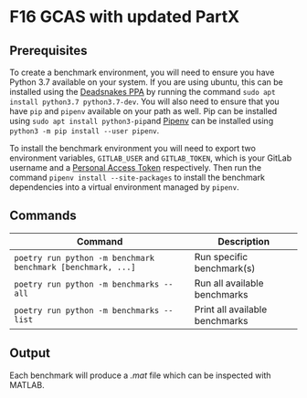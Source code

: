
F16 GCAS with updated PartX
====================

Prerequisites
-------------
To create a benchmark environment, you will need to ensure you have Python 3.7
available on your system. If you are using ubuntu, this can be installed using
the [Deadsnakes PPA](https://https://launchpad.net/~deadsnakes/+archive/ubuntu/ppa)
by running the command `sudo apt install python3.7 python3.7-dev`. You will
also need to ensure that you have `pip` and `pipenv` available on your path as
well. Pip can be installed using `sudo apt install python3-pip`and [Pipenv](https://pipenv.pypa.io/en/latest/)
can be installed using `python3 -m pip install --user pipenv`.

To install the benchmark environment you will need to export two environment
variables, `GITLAB_USER` and `GITLAB_TOKEN`, which is your GitLab username
and a [Personal Access Token](https://docs.gitlab.com/ee/user/profile/personal_access_tokens.html)
respectively. Then run the command `pipenv install --site-packages` to install 
the benchmark dependencies into a virtual environment managed by `pipenv`.

Commands
--------
| Command |Description |
|---------|------------|
|`poetry run python -m benchmark benchmark [benchmark, ...]` | Run specific benchmark(s) |
|`poetry run python -m benchmarks --all` | Run all available benchmarks |
|`poetry run python -m benchmarks --list`|Print all available benchmarks|

Output
------
Each benchmark will produce a _.mat_ file which can be inspected with MATLAB. 
